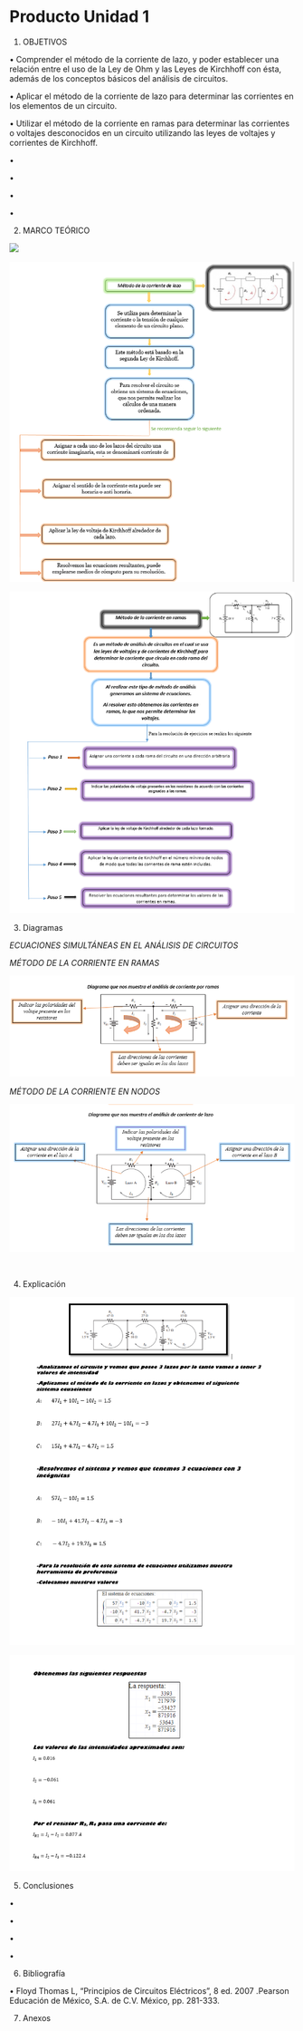 # Producto Unidad 1 
1. OBJETIVOS

 • Comprender el método de la corriente de lazo, y poder establecer una relación entre el uso de la Ley de Ohm y las Leyes de Kirchhoff   con   ésta, además   de   los conceptos   básicos del   análisis de circuitos.
 
 •	Aplicar el método de la corriente de lazo para determinar las corrientes en los elementos de un circuito.

• Utilizar el método de la corriente en ramas para determinar las corrientes o voltajes desconocidos en un circuito utilizando las leyes de voltajes y corrientes de Kirchhoff.

• 

•	

•	

•	

2. MARCO TEÓRICO

![](im)

![](https://github.com/andressanttos/Producto-Unidad1-/blob/main/img/marco1.png)

![](https://github.com/andressanttos/Producto-Unidad1-/blob/main/img/marco2.png)

3. Diagramas

*ECUACIONES SIMULTÁNEAS EN EL ANÁLISIS DE CIRCUITOS* 

*MÉTODO DE LA CORRIENTE EN RAMAS*

![](https://github.com/andressanttos/Producto-Unidad1-/blob/main/img/diagrama1.png)

*MÉTODO DE LA CORRIENTE EN NODOS*

![](https://github.com/andressanttos/Producto-Unidad1-/blob/main/img/diagrama2.png)

 

![]()

4. Explicación

![](https://github.com/andressanttos/Producto-Unidad1-/blob/main/img/ejercicio%201.png)

![](https://github.com/andressanttos/Producto-Unidad1-/blob/main/img/ejercicio%202.png)


5. Conclusiones

•	

• 

•	

•	

6. Bibliografía 

•	Floyd Thomas L, “Principios de Circuitos Eléctricos”, 8 ed. 2007 .Pearson Educación de México, S.A. de C.V. México, pp. 281-333.


7. Anexos

![]()

